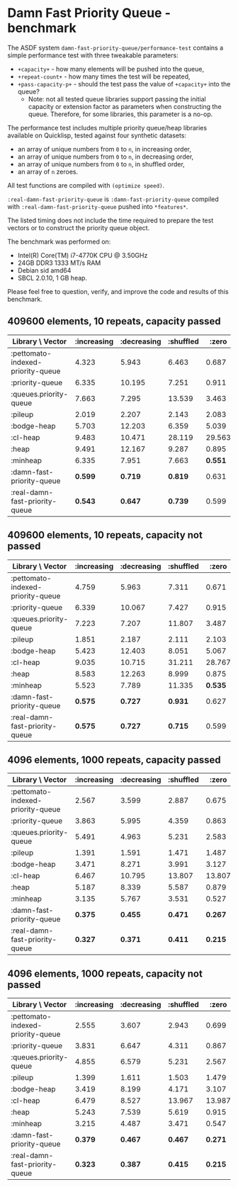 # Damn Fast Priority Queue - benchmark

The ASDF system `damn-fast-priority-queue/performance-test` contains a simple performance test with three tweakable parameters:
* `+capacity+` - how many elements will be pushed into the queue,
* `+repeat-count+` - how many times the test will be repeated,
* `+pass-capacity-p+` - should the test pass the value of `+capacity+` into the queue?
  * Note: not all tested queue libraries support passing the initial capacity or extension factor as parameters when constructing the queue. Therefore, for some libraries, this parameter is a no-op.

The performance test includes multiple priority queue/heap libraries available on Quicklisp, tested against four synthetic datasets:
* an array of unique numbers from `0` to `n`, in increasing order,
* an array of unique numbers from `0` to `n`, in decreasing order,
* an array of unique numbers from `0` to `n`, in shuffled order,
* an array of `n` zeroes.

All test functions are compiled with `(optimize speed)`.

`:real-damn-fast-priority-queue` is `:damn-fast-priority-queue` compiled with `:real-damn-fast-priority-queue` pushed into `*features*`.

The listed timing does not include the time required to prepare the test vectors or to construct the priority queue object.

The benchmark was performed on:
* Intel(R) Core(TM) i7-4770K CPU @ 3.50GHz
* 24GB DDR3 1333 MT/s RAM
* Debian sid amd64
* SBCL 2.0.10, 1 GB heap.

Please feel free to question, verify, and improve the code and results of this benchmark.

## 409600 elements, 10 repeats, capacity passed

| Library \ Vector                  | :increasing | :decreasing | :shuffled |     :zero |
|-----------------------------------|-------------|-------------|-----------|-----------|
| :pettomato-indexed-priority-queue |       4.323 |       5.943 |     6.463 |     0.687 |
| :priority-queue                   |       6.335 |      10.195 |     7.251 |     0.911 |
| :queues.priority-queue            |       7.663 |       7.295 |    13.539 |     3.463 |
| :pileup                           |       2.019 |       2.207 |     2.143 |     2.083 |
| :bodge-heap                       |       5.703 |      12.203 |     6.359 |     5.039 |
| :cl-heap                          |       9.483 |      10.471 |    28.119 |    29.563 |
| :heap                             |       9.491 |      12.167 |     9.287 |     0.895 |
| :minheap                          |       6.335 |       7.951 |     7.663 | **0.551** |
| :damn-fast-priority-queue         |   **0.599** |   **0.719** | **0.819** |     0.631 |
| :real-damn-fast-priority-queue    |   **0.543** |   **0.647** | **0.739** |     0.599 |

## 409600 elements, 10 repeats, capacity not passed

| Library \ Vector                  | :increasing | :decreasing | :shuffled |     :zero |
|-----------------------------------|-------------|-------------|-----------|-----------|
| :pettomato-indexed-priority-queue |       4.759 |       5.963 |     7.311 |     0.671 |
| :priority-queue                   |       6.339 |      10.067 |     7.427 |     0.915 |
| :queues.priority-queue            |       7.223 |       7.207 |    11.807 |     3.487 |
| :pileup                           |       1.851 |       2.187 |     2.111 |     2.103 |
| :bodge-heap                       |       5.423 |      12.403 |     8.051 |     5.067 |
| :cl-heap                          |       9.035 |      10.715 |    31.211 |    28.767 |
| :heap                             |       8.583 |      12.263 |     8.999 |     0.875 |
| :minheap                          |       5.523 |       7.789 |    11.335 | **0.535** |
| :damn-fast-priority-queue         |   **0.575** |   **0.727** | **0.931** |     0.627 |
| :real-damn-fast-priority-queue    |   **0.575** |   **0.727** | **0.715** |     0.599 |

## 4096 elements, 1000 repeats, capacity passed

| Library \ Vector                  | :increasing | :decreasing | :shuffled |     :zero |
|-----------------------------------|-------------|-------------|-----------|-----------|
| :pettomato-indexed-priority-queue |       2.567 |       3.599 |     2.887 |     0.675 |
| :priority-queue                   |       3.863 |       5.995 |     4.359 |     0.863 |
| :queues.priority-queue            |       5.491 |       4.963 |     5.231 |     2.583 |
| :pileup                           |       1.391 |       1.591 |     1.471 |     1.487 |
| :bodge-heap                       |       3.471 |       8.271 |     3.991 |     3.127 |
| :cl-heap                          |       6.467 |      10.795 |    13.807 |    13.807 |
| :heap                             |       5.187 |       8.339 |     5.587 |     0.879 |
| :minheap                          |       3.135 |       5.767 |     3.531 |     0.527 |
| :damn-fast-priority-queue         |   **0.375** |   **0.455** | **0.471** | **0.267** |
| :real-damn-fast-priority-queue    |   **0.327** |   **0.371** | **0.411** | **0.215** |

## 4096 elements, 1000 repeats, capacity not passed

| Library \ Vector                  | :increasing | :decreasing | :shuffled |     :zero |
|-----------------------------------|-------------|-------------|-----------|-----------|
| :pettomato-indexed-priority-queue |       2.555 |       3.607 |     2.943 |     0.699 |
| :priority-queue                   |       3.831 |       6.647 |     4.311 |     0.867 |
| :queues.priority-queue            |       4.855 |       6.579 |     5.231 |     2.567 |
| :pileup                           |       1.399 |       1.611 |     1.503 |     1.479 |
| :bodge-heap                       |       3.419 |       8.199 |     4.171 |     3.107 |
| :cl-heap                          |       6.479 |       8.527 |    13.967 |    13.987 |
| :heap                             |       5.243 |       7.539 |     5.619 |     0.915 |
| :minheap                          |       3.215 |       4.487 |     3.471 |     0.547 |
| :damn-fast-priority-queue         |   **0.379** |   **0.467** | **0.467** | **0.271** |
| :real-damn-fast-priority-queue    |   **0.323** |   **0.387** | **0.415** | **0.215** |
